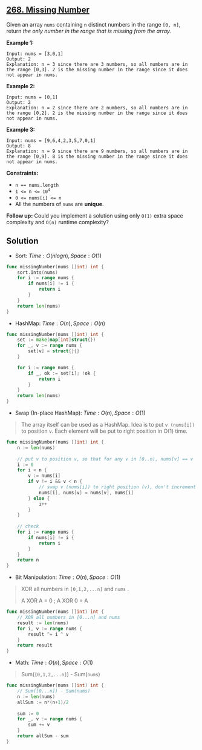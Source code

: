 ## [268. Missing Number](https://leetcode.com/problems/missing-number/)


Given an array `nums` containing `n` distinct numbers in the range `[0, n]`, return _the only number in the range that is missing from the array._

**Example 1:**

```
Input: nums = [3,0,1]
Output: 2
Explanation: n = 3 since there are 3 numbers, so all numbers are in the range [0,3]. 2 is the missing number in the range since it does not appear in nums.
```

**Example 2:**

```
Input: nums = [0,1]
Output: 2
Explanation: n = 2 since there are 2 numbers, so all numbers are in the range [0,2]. 2 is the missing number in the range since it does not appear in nums.
```

**Example 3:**

```
Input: nums = [9,6,4,2,3,5,7,0,1]
Output: 8
Explanation: n = 9 since there are 9 numbers, so all numbers are in the range [0,9]. 8 is the missing number in the range since it does not appear in nums.
```

**Constraints:**

*   `n == nums.length`
*   <code>1 <= n <= 10<sup>4</sup></code>
*   `0 <= nums[i] <= n`
*   All the numbers of `nums` are **unique**.

**Follow up:** Could you implement a solution using only `O(1)` extra space complexity and `O(n)` runtime complexity?



## Solution

- Sort:	$Time: O(nlogn), Space: O(1)$ 

```go
func missingNumber(nums []int) int {
    sort.Ints(nums)
    for i := range nums {
        if nums[i] != i {
            return i
        }
    }
    return len(nums)
}
```

- HashMap:	$Time: O(n), Space: O(n)$ 

```go
func missingNumber(nums []int) int {
	set := make(map[int]struct{})
	for _, v := range nums {
		set[v] = struct{}{}
	}

	for i := range nums {
		if _, ok := set[i]; !ok {
			return i
		}
	}
	return len(nums)
}
```

- Swap (In-place HashMap):	$Time: O(n), Space: O(1)$ 

> The array itself can be used as a HashMap. Idea is to put `v (nums[i])` to position `v`. Each element will be put to right position in O(1) time.

```go
func missingNumber(nums []int) int {
    n := len(nums)
    
    // put v to position v, so that for any v in [0..n), nums[v] == v
    i := 0
    for i < n {
        v := nums[i]
        if v != i && v < n {
            // swap v (nums[i]) to right position (v), don't increment i
            nums[i], nums[v] = nums[v], nums[i]
        } else {
            i++
        }
    }
    
    // check
    for i := range nums {
        if nums[i] != i {
            return i
        }
    }
    return n
}
```

- Bit Manipulation:	$Time: O(n), Space: O(1)$ 

> XOR all numbers in `[0,1,2,...n]` and `nums` .
>
> A XOR A = 0 ;  A XOR 0 = A

```go
func missingNumber(nums []int) int {
    // XOR all numbers in [0...n] and nums
    result := len(nums)
    for i, v := range nums {
        result ^= i ^ v
    }
    return result
}
```

- Math:	$Time: O(n), Space: O(1)​$ 

> Sum(`[0,1,2,...n]`) - Sum(`nums`) 

```go
func missingNumber(nums []int) int {
    // Sum([0...n]) - Sum(nums)
    n := len(nums)
    allSum := n*(n+1)/2
    
    sum := 0
    for _, v := range nums {
        sum += v
    }
    return allSum - sum
}
```

